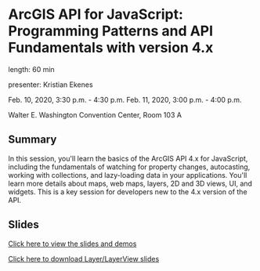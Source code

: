 # ArcGIS API for JavaScript: Programming Patterns and API Fundamentals with version 4.x

length: 60 min

presenter: Kristian Ekenes

Feb. 10, 2020, 3:30 p.m. - 4:30 p.m.
Feb. 11, 2020, 3:00 p.m. - 4:00 p.m.

Walter E. Washington Convention Center, Room 103 A

## Summary

In this session, you'll learn the basics of the ArcGIS API 4.x for JavaScript, including the fundamentals of watching for property changes, autocasting, working with collections, and lazy-loading data in your applications. You'll learn more details about maps, web maps, layers, 2D and 3D views, UI, and widgets. This is a key session for developers new to the 4.x version of the API.

## Slides

[Click here to view the slides and demos](https://ekenes.github.io/ekenes/conferences/fed-2020/presentations/fundamentals/slides.md)

[Click here to download Layer/LayerView slides](https://github.com/ekenes/conferences/raw/master/fed-2020/presentations/fundamentals/slides.pptx)
